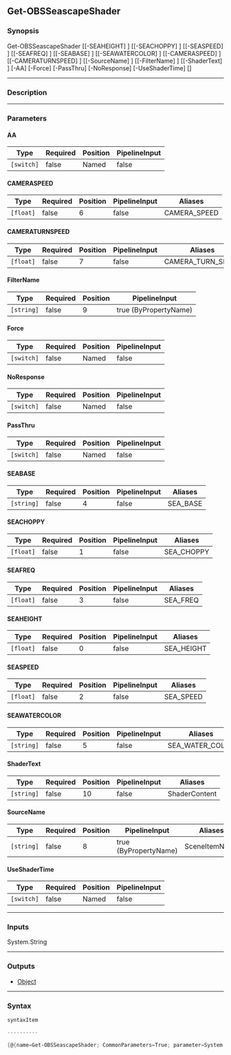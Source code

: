 Get-OBSSeascapeShader
---------------------

### Synopsis

Get-OBSSeascapeShader [[-SEAHEIGHT] <float>] [[-SEACHOPPY] <float>] [[-SEASPEED] <float>] [[-SEAFREQ] <float>] [[-SEABASE] <string>] [[-SEAWATERCOLOR] <string>] [[-CAMERASPEED] <float>] [[-CAMERATURNSPEED] <float>] [[-SourceName] <string>] [[-FilterName] <string>] [[-ShaderText] <string>] [-AA] [-Force] [-PassThru] [-NoResponse] [-UseShaderTime] [<CommonParameters>]

---

### Description

---

### Parameters
#### **AA**

|Type      |Required|Position|PipelineInput|
|----------|--------|--------|-------------|
|`[switch]`|false   |Named   |false        |

#### **CAMERASPEED**

|Type     |Required|Position|PipelineInput|Aliases     |
|---------|--------|--------|-------------|------------|
|`[float]`|false   |6       |false        |CAMERA_SPEED|

#### **CAMERATURNSPEED**

|Type     |Required|Position|PipelineInput|Aliases          |
|---------|--------|--------|-------------|-----------------|
|`[float]`|false   |7       |false        |CAMERA_TURN_SPEED|

#### **FilterName**

|Type      |Required|Position|PipelineInput        |
|----------|--------|--------|---------------------|
|`[string]`|false   |9       |true (ByPropertyName)|

#### **Force**

|Type      |Required|Position|PipelineInput|
|----------|--------|--------|-------------|
|`[switch]`|false   |Named   |false        |

#### **NoResponse**

|Type      |Required|Position|PipelineInput|
|----------|--------|--------|-------------|
|`[switch]`|false   |Named   |false        |

#### **PassThru**

|Type      |Required|Position|PipelineInput|
|----------|--------|--------|-------------|
|`[switch]`|false   |Named   |false        |

#### **SEABASE**

|Type      |Required|Position|PipelineInput|Aliases |
|----------|--------|--------|-------------|--------|
|`[string]`|false   |4       |false        |SEA_BASE|

#### **SEACHOPPY**

|Type     |Required|Position|PipelineInput|Aliases   |
|---------|--------|--------|-------------|----------|
|`[float]`|false   |1       |false        |SEA_CHOPPY|

#### **SEAFREQ**

|Type     |Required|Position|PipelineInput|Aliases |
|---------|--------|--------|-------------|--------|
|`[float]`|false   |3       |false        |SEA_FREQ|

#### **SEAHEIGHT**

|Type     |Required|Position|PipelineInput|Aliases   |
|---------|--------|--------|-------------|----------|
|`[float]`|false   |0       |false        |SEA_HEIGHT|

#### **SEASPEED**

|Type     |Required|Position|PipelineInput|Aliases  |
|---------|--------|--------|-------------|---------|
|`[float]`|false   |2       |false        |SEA_SPEED|

#### **SEAWATERCOLOR**

|Type      |Required|Position|PipelineInput|Aliases        |
|----------|--------|--------|-------------|---------------|
|`[string]`|false   |5       |false        |SEA_WATER_COLOR|

#### **ShaderText**

|Type      |Required|Position|PipelineInput|Aliases      |
|----------|--------|--------|-------------|-------------|
|`[string]`|false   |10      |false        |ShaderContent|

#### **SourceName**

|Type      |Required|Position|PipelineInput        |Aliases      |
|----------|--------|--------|---------------------|-------------|
|`[string]`|false   |8       |true (ByPropertyName)|SceneItemName|

#### **UseShaderTime**

|Type      |Required|Position|PipelineInput|
|----------|--------|--------|-------------|
|`[switch]`|false   |Named   |false        |

---

### Inputs
System.String

---

### Outputs
* [Object](https://learn.microsoft.com/en-us/dotnet/api/System.Object)

---

### Syntax
```PowerShell
syntaxItem
```
```PowerShell
----------
```
```PowerShell
{@{name=Get-OBSSeascapeShader; CommonParameters=True; parameter=System.Object[]}}
```
